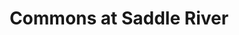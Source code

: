 ---
title: "Commons at Saddle River"
url: /saddle-river/commons-at-saddle-river/
shop: Einkaufszentrum
---